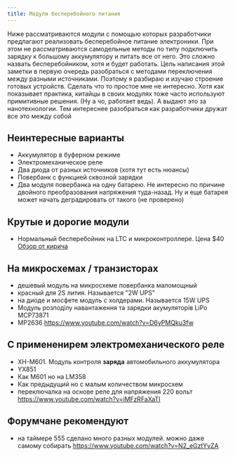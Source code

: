 ```yaml
---
title: Модули бесперебойного питания
---
```


Ниже рассматриваются модули с помощью которых разработчики предлагают реализовать бесперебойное питание электроники. При этом не рассматриваются самодельные методы по типу подключить зарядку к большому аккумулятору и питать все от него. Это сложно назвать бесперебойником, хотя и будет работать. Цель написания этой заметки в первую очередь разобраться с методами переключения между разными источниками. Поэтому я разбираю и изучаю строение готовых устройств. Сделать что то простое мне не интересно. Хотя как показывает практика, китайцы в своих модулях тоже часто используют примитивные решения. (Ну а чо, работает ведь). А выдают это за нанотехнологии. Тем интереснее разобраться как разработчики дружат все это между собой 

## Неинтересные варианты
- Аккумулятор в буферном режиме
- Электромеханическое реле
- Два диода от разных источников (хотя тут есть нюансы)
- Повербанк с функцией сквозной зарядки
- Два модуля повербанка на одну батарею. Не интересно по причине двойного преобразования напряжения туда-назад. Ну и еще батарея может начать деградировать от такого (не проверено)


## Крутые и дорогие модули
- Нормальный бесперебойник на LTC и микроконтроллере. Цена $40 [Обзор от кирича](https://www.kirich.blog/obzory/bloki-pitaniya/1232-plata-nizkovoltnogo-universalnogo-ibp-ups-1228-12.html)


## На микросхемах / транзисторах
- дешевый модуль на микросхеме повербанка маломощный
- красный для 2S лития. Называется "2W UPS"
- на диоде и мосфете модуль с холдерами. Называется 15W UPS
- Модуль розподілу навантаження та зарядки акумуляторів LiPo MCP73871
- MP2636  <https://www.youtube.com/watch?v=D6yPMQku3fw>

## С примененирем электромеханического реле
- XН-М601. Модуль контроля **заряда** автомобильного аккумулятора
- YX851
- Как M601 но на LM358
- Как предыдущий но с малым количеством микросхем
- переключалка на основе реле для напряжения 220 вольт https://www.youtube.com/watch?v=iMFzRFaXaTI

## Форумчане рекомендуют
- на таймере 555 сделано много разных модулей. можно даже самому собирать https://www.youtube.com/watch?v=N2_eGztYvZA